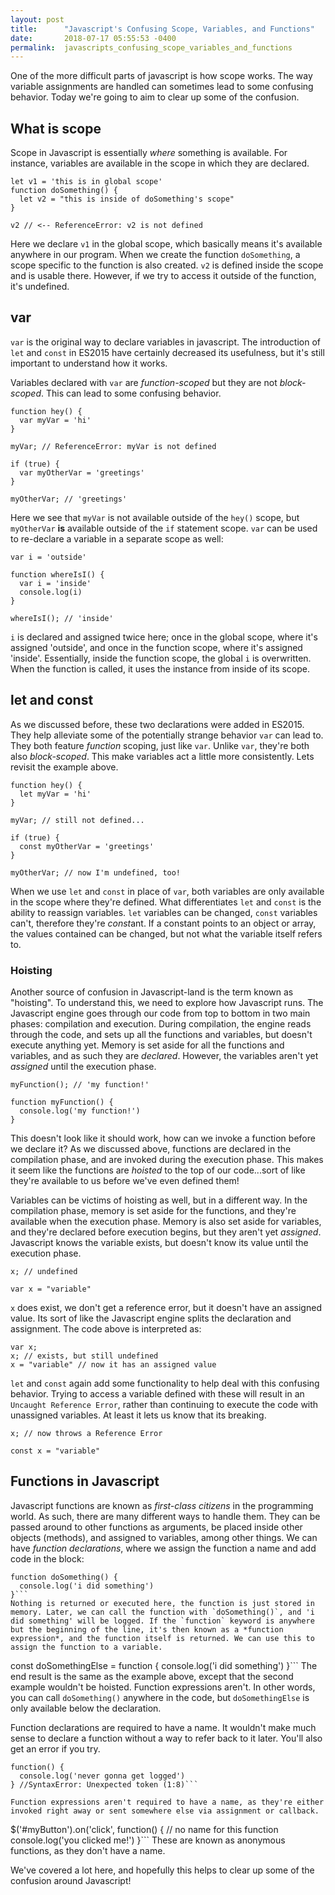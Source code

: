 ```yaml
---
layout: post
title:      "Javascript's Confusing Scope, Variables, and Functions"
date:       2018-07-17 05:55:53 -0400
permalink:  javascripts_confusing_scope_variables_and_functions
---
```



One of the more difficult parts of javascript is how scope works. The way variable assignments are handled can sometimes lead to some confusing behavior. Today we're going to aim to clear up some of the confusion.

## What is scope

Scope in Javascript is essentially *where* something is available. For instance, variables are available in the scope in which they are declared.
```
let v1 = 'this is in global scope'
function doSomething() {
  let v2 = "this is inside of doSomething's scope"
}

v2 // <-- ReferenceError: v2 is not defined
```
Here we declare `v1` in the global scope, which basically means it's available anywhere in our program. When we create the function `doSomething`, a scope specific to the function is also created. `v2` is defined inside the scope and is usable there. However, if we try to access it outside of the function, it's undefined.

## var

`var` is the original way to declare variables in javascript. The introduction of `let` and `const` in ES2015 have certainly decreased its usefulness, but it's still important to understand how it works.

Variables declared with `var` are *function-scoped* but they are not *block-scoped*. This can lead to some confusing behavior.

```
function hey() { 
  var myVar = 'hi'
}

myVar; // ReferenceError: myVar is not defined

if (true) {
  var myOtherVar = 'greetings'
}

myOtherVar; // 'greetings'

```
Here we see that `myVar` is not available outside of the `hey()` scope, but `myOtherVar` **is** available outside of the `if` statement scope.  `var` can be used to re-declare a variable in a separate scope as well:
```
var i = 'outside'

function whereIsI() {
  var i = 'inside'
  console.log(i)
}

whereIsI(); // 'inside'
```
`i` is declared and assigned twice here; once in the global scope, where it's assigned 'outside', and once in the function scope, where it's assigned 'inside'. Essentially, inside the function scope, the global `i` is overwritten. When the function is called, it uses the instance from inside of its scope.

## let and const
As we discussed before, these two declarations were added in ES2015. They help alleviate some of the potentially strange behavior `var` can lead to. They both feature *function* scoping, just like `var`. Unlike `var`, they're both also *block-scoped*. This make variables act a little more consistently. Lets revisit the example above.
```
function hey() { 
  let myVar = 'hi'
}

myVar; // still not defined...

if (true) {
  const myOtherVar = 'greetings'
}

myOtherVar; // now I'm undefined, too!
```
When we use `let` and `const` in place of `var`, both variables are only available in the scope where they're defined. 
What differentiates `let` and `const` is the ability to reassign variables. `let` variables can be changed, `const` variables can't, therefore they're *const*ant. If a constant points to an object or array, the values contained can be changed, but not what the variable itself refers to. 

### Hoisting
Another source of confusion in Javascript-land is the term known as "hoisting". To understand this, we need to explore how Javascript runs. The Javascript engine goes through our code from top to bottom in two main phases: compilation and execution. During compilation, the engine reads through the code, and sets up all the functions and variables, but doesn't execute anything yet. Memory is set aside for all the functions and variables, and as such they are *declared*. However, the variables aren't yet *assigned* until the execution phase. 
```
myFunction(); // 'my function!'

function myFunction() {
  console.log('my function!')
}
```
This doesn't look like it should work, how can we invoke a function before we declare it? As we discussed above, functions are declared in the compilation phase, and are invoked during the execution phase. This makes it seem like the functions are *hoisted* to the top of our code...sort of like they're available to us before we've even defined them!

Variables can be victims of hoisting as well, but in a different way. In the compilation phase, memory is set aside for the functions, and they're available when the execution phase. Memory is also set aside for variables, and they're declared before execution begins, but they aren't yet *assigned*. Javascript knows the variable exists, but doesn't know its value until the execution phase.
```
x; // undefined

var x = "variable"
```
`x` does exist, we don't get a reference error, but it doesn't have an assigned value. Its sort of like the Javascript engine splits the declaration and assignment. The code above is interpreted as:
```
var x;
x; // exists, but still undefined
x = "variable" // now it has an assigned value
```
`let` and `const` again add some functionality to help deal with this confusing behavior. Trying to access a variable defined with these will result in an `Uncaught Reference Error`, rather than continuing to execute the code with unassigned variables. At least it lets us know that its breaking.
```
x; // now throws a Reference Error

const x = "variable"
```

## Functions in Javascript

Javascript functions are known as *first-class citizens* in the programming world. As such, there are many different ways to handle them. They can be passed around to other functions as arguments, be placed inside other objects (methods), and assigned to variables, among other things. 
We can have *function declarations*, where we assign the function a name and add code in the block:
```
function doSomething() {
  console.log('i did something')
}```
Nothing is returned or executed here, the function is just stored in memory. Later, we can call the function with `doSomething()`, and 'i did something' will be logged. If the `function` keyword is anywhere but the beginning of the line, it's then known as a *function expression*, and the function itself is returned. We can use this to assign the function to a variable.
```
const doSomethingElse = function {
  console.log('i did something')
}```
The end result is the same as the example above, except that the second example wouldn't be hoisted. Function expressions aren't. In other words, you can call `doSomething()` anywhere in the code, but `doSomethingElse` is only available below the declaration.

Function declarations are required to have a name. It wouldn't make much sense to declare a function without a way to refer back to it later. You'll also get an error if you try. 
```
function() {
  console.log('never gonna get logged')
} //SyntaxError: Unexpected token (1:8)```

Function expressions aren't required to have a name, as they're either invoked right away or sent somewhere else via assignment or callback.
```
$('#myButton').on('click', function() { // no name for this function
  console.log('you clicked me!')
}```
These are known as anonymous functions, as they don't have a name. 

We've covered a lot here, and hopefully this helps to clear up some of the confusion around Javascript!


